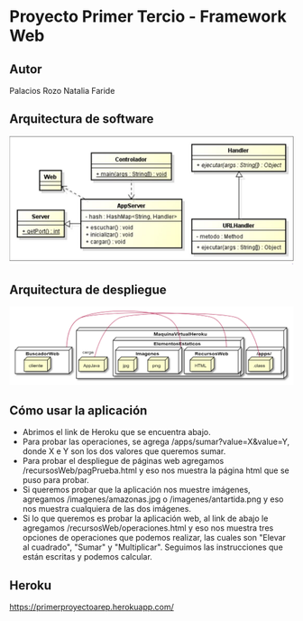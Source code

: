 # Proyecto Primer Tercio - Framework Web

## Autor

Palacios Rozo Natalia Faride

## Arquitectura de software

![](https://raw.githubusercontent.com/Nattpalacios/AREP-Proyecto-1Tercio/master/images/arquitectura.PNG)

## Arquitectura de despliegue

![](https://raw.githubusercontent.com/Nattpalacios/AREP-Proyecto-1Tercio/master/images/despliegue.PNG)

## Cómo usar la aplicación

- Abrimos el link de Heroku que se encuentra abajo.
- Para probar las operaciones, se agrega /apps/sumar?value=X&value=Y, donde X e Y son los dos valores que queremos sumar.
- Para probar el despliegue de páginas web agregamos /recursosWeb/pagPrueba.html y eso nos muestra la página html que se puso para probar.
- Si queremos probar que la aplicación nos muestre imágenes, agregamos /imagenes/amazonas.jpg o /imagenes/antartida.png y eso nos muestra cualquiera de las dos imágenes.
- Si lo que queremos es probar la aplicación web, al link de abajo le agregamos /recursosWeb/operaciones.html y eso nos muestra tres opciones de operaciones que podemos realizar, las cuales son "Elevar al cuadrado", "Sumar" y "Multiplicar". Seguimos las instrucciones que están escritas y podemos calcular.

## Heroku

https://primerproyectoarep.herokuapp.com/
